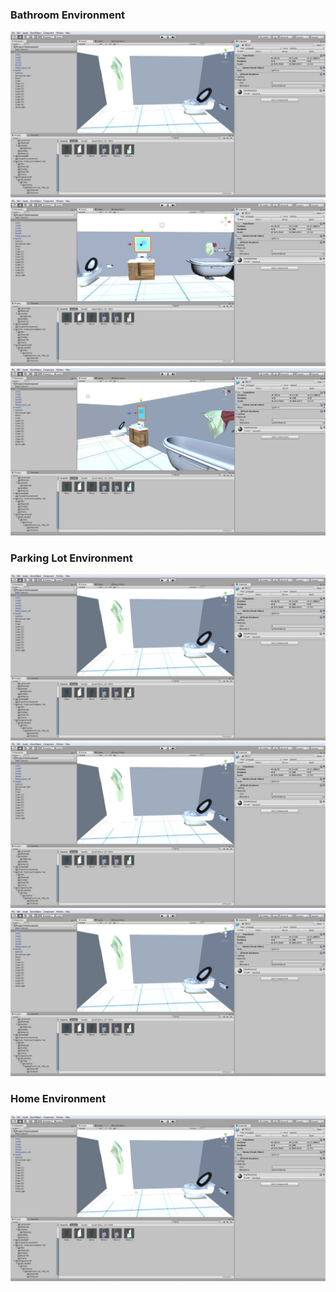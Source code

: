 ### Bathroom Environment
<img src="Environment Screenshots-1.jpg" />
<img src="Environment Screenshots1-1.jpg" />
<img src="Environment Screenshots2-1.jpg" />

### Parking Lot Environment
<img src="Environment Screenshots-1.jpg" />
<img src="Environment Screenshots-1.jpg" />
<img src="Environment Screenshots-1.jpg" />

### Home Environment
<img src="Environment Screenshots-1.jpg" />
